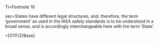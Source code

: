 Ti=Footnote 10

sec=States have different legal structures, and, therefore, the term ‘government’ as used in the IAEA safety standards is to be understood in a broad sense, and is accordingly interchangeable here with the term ‘State’. 

=[OTF/Z/Base]